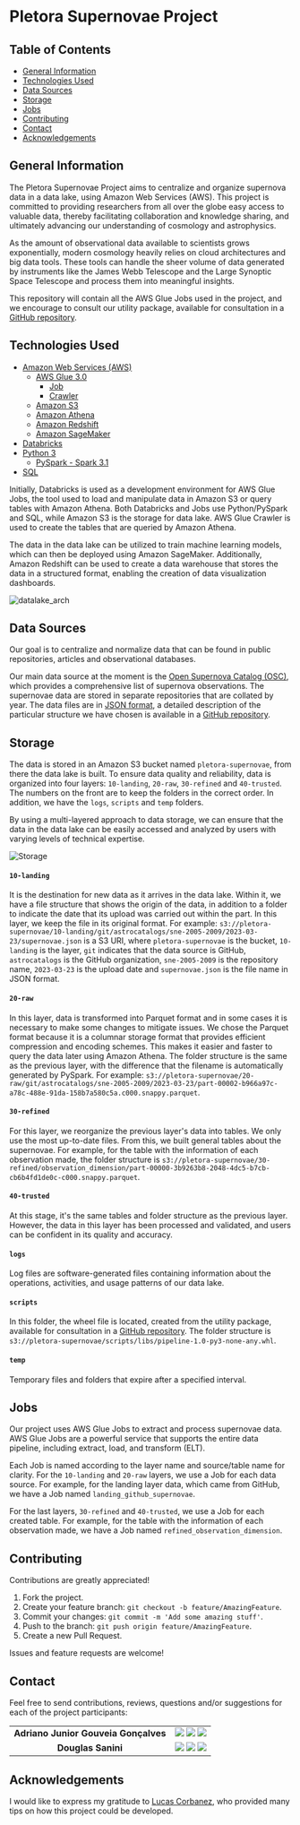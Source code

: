 # Pletora Supernovae Project

## Table of Contents

* [General Information](#general-information)
* [Technologies Used](#technologies-used)
* [Data Sources](#data-sources)
* [Storage](#storage)
* [Jobs](#jobs)
* [Contributing](#contributing)
* [Contact](#contact)
* [Acknowledgements](#acknowledgements)

## General Information

The Pletora Supernovae Project aims to centralize and organize supernova data in a data lake, using Amazon Web Services (AWS). This project is committed to providing researchers from all over the globe easy access to valuable data, thereby facilitating collaboration and knowledge sharing, and ultimately advancing our understanding of cosmology and astrophysics.

As the amount of observational data available to scientists grows exponentially, modern cosmology heavily relies on cloud architectures and big data tools. These tools can handle the sheer volume of data generated by instruments like the James Webb Telescope and the Large Synoptic Space Telescope and process them into meaningful insights.

This repository will contain all the AWS Glue Jobs used in the project, and we encourage to consult our utility package, available for consultation in a [GitHub repository](https://github.com/Pletora-Data-Solutions/Glue-DataLake-Utility-Package).

## Technologies Used

* [Amazon Web Services (AWS)](https://aws.amazon.com/)
  * [AWS Glue 3.0](https://aws.amazon.com/glue/) 
    * [Job](https://docs.aws.amazon.com/glue/latest/dg/add-job.html)
    * [Crawler](https://docs.aws.amazon.com/glue/latest/dg/add-crawler.html)
  * [Amazon S3](https://aws.amazon.com/pt/s3/) 
  * [Amazon Athena](https://aws.amazon.com/athena/) 
  * [Amazon Redshift](https://aws.amazon.com/redshift/) 
  * [Amazon SageMaker](https://aws.amazon.com/sagemaker/) 
* [Databricks](https://www.databricks.com/) 
* [Python 3](https://www.python.org/) 
    * [PySpark - Spark 3.1](https://spark.apache.org/docs/latest/api/python/)
* [SQL](https://pt.wikipedia.org/wiki/SQL) 

Initially, Databricks is used as a development environment for AWS Glue Jobs, the tool used to load and manipulate data in Amazon S3 or query tables with Amazon Athena. Both Databricks and Jobs use Python/PySpark and SQL, while Amazon S3 is the storage for data lake. AWS Glue Crawler is used to create the tables that are queried by Amazon Athena.

The data in the data lake can be utilized to train machine learning models, which can then be deployed using Amazon SageMaker. Additionally, Amazon Redshift can be used to create a data warehouse that stores the data in a structured format, enabling the creation of data visualization dashboards.

![datalake_arch](Images/datalake_arch.png)

## Data Sources

Our goal is to centralize and normalize data that can be found in public repositories, articles and observational databases.

Our main data source at the moment is the [Open Supernova Catalog (OSC)](https://github.com/astrocatalogs/supernovae), which provides a comprehensive list of supernova observations. The supernovae data are stored in separate repositories that are collated by year. The data files are in [JSON format](https://www.json.org/json-en.html), a detailed description of the particular structure we have chosen is available in a [GitHub repository](https://github.com/astrocatalogs/schema).

## Storage 

The data is stored in an Amazon S3 bucket named `pletora-supernovae`, from there the data lake is built. To ensure data quality and reliability, data is organized into four layers: `10-landing`, `20-raw`, `30-refined` and `40-trusted`. The numbers on the front are to keep the folders in the correct order. In addition, we have the `logs`, `scripts` and `temp` folders.

By using a multi-layered approach to data storage, we can ensure that the data in the data lake can be easily accessed and analyzed by users with varying levels of technical expertise.

![Storage](Images/Storage.png)

#### `10-landing`

It is the destination for new data as it arrives in the data lake. Within it, we have a file structure that shows the origin of the data, in addition to a folder to indicate the date that its upload was carried out within the part. In this layer, we keep the file in its original format. For example: `s3://pletora-supernovae/10-landing/git/astrocatalogs/sne-2005-2009/2023-03-23/supernovae.json` is a S3 URI, where `pletora-supernovae` is the bucket, `10-landing` is the layer, `git` indicates that the data source is GitHub, `astrocatalogs` is the GitHub organization, `sne-2005-2009` is the repository name, `2023-03-23` is the upload date and `supernovae.json` is the file name in JSON format.

#### `20-raw`

In this layer, data is transformed into Parquet format and in some cases it is necessary to make some changes to mitigate issues. We chose the Parquet format because it is a columnar storage format that provides efficient compression and encoding schemes. This makes it easier and faster to query the data later using Amazon Athena. The folder structure is the same as the previous layer, with the difference that the filename is automatically generated by PySpark. For example: `s3://pletora-supernovae/20-raw/git/astrocatalogs/sne-2005-2009/2023-03-23/part-00002-b966a97c-a78c-488e-91da-158b7a580c5a.c000.snappy.parquet`.

#### `30-refined`

For this layer, we reorganize the previous layer's data into tables. We only use the most up-to-date files. From this, we built general tables about the supernovae. For example, for the table with the information of each observation made, the folder structure is `s3://pletora-supernovae/30-refined/observation_dimension/part-00000-3b9263b8-2048-4dc5-b7cb-cb6b4fd1de0c-c000.snappy.parquet`.

#### `40-trusted`

At this stage, it's the same tables and folder structure as the previous layer. However, the data in this layer has been processed and validated, and users can be confident in its quality and accuracy.

#### `logs`

Log files are software-generated files containing information about the operations, activities, and usage patterns of our data lake.

#### `scripts`

In this folder, the wheel file is located, created from the utility package, available for consultation in a [GitHub repository](https://github.com/Pletora-Data-Solutions/Glue-DataLake-Utility-Package). The folder structure is `s3://pletora-supernovae/scripts/libs/pipeline-1.0-py3-none-any.whl`.

#### `temp`

Temporary files and folders that expire after a specified interval.

## Jobs

Our project uses AWS Glue Jobs to extract and process supernovae data. AWS Glue Jobs are a powerful service that supports the entire data pipeline, including extract, load, and transform (ELT). 

Each Job is named according to the layer name and source/table name for clarity. For the `10-landing` and `20-raw` layers, we use a Job for each data source. For example, for the landing layer data, which came from GitHub, we have a Job named `landing_github_supernovae`.

For the last layers, `30-refined` and `40-trusted`, we use a Job for each created table. For example, for the table with the information of each observation made, we have a Job named `refined_observation_dimension`.

## Contributing 

Contributions are greatly appreciated!

1. Fork the project.
2. Create your feature branch: `git checkout -b feature/AmazingFeature`.
3. Commit your changes: `git commit -m 'Add some amazing stuff'`.
4. Push to the branch: `git push origin feature/AmazingFeature`.
5. Create a new Pull Request.

Issues and feature requests are welcome!

## Contact

Feel free to send contributions, reviews, questions and/or suggestions for each of the project participants:

<div  align="center"> 
<table>
  <tr>
    <td align="center"> <b> Adriano Junior Gouveia Gonçalves </b> </td>
    <td>
      <a href="https://github.com/DrAdriano" target="_blank"><img src="https://img.shields.io/badge/GitHub-100000?style=for-the-badge&logo=github&logoColor=white" target="_blank"></a> 
      <a href="https://www.linkedin.com/in/sradriano/" target="_blank"><img src="https://img.shields.io/badge/-LinkedIn-%230077B5?style=for-the-badge&logo=linkedin&logoColor=white" target="_blank"></a> 
      <a href = "mailto:sradriano@uel.br"><img src="https://img.shields.io/badge/Gmail-D14836?style=for-the-badge&logo=gmail&logoColor=white" target="_blank"></a>
    </td>
  </tr>
  <tr>
    <td align="center"> <b> Douglas Sanini </b> </td>
    <td>
      <a href="https://github.com/douglas-sanini" target="_blank"><img src="https://img.shields.io/badge/GitHub-100000?style=for-the-badge&logo=github&logoColor=white" target="_blank"></a> 
      <a href="https://www.linkedin.com/in/douglas-sanini/" target="_blank"><img src="https://img.shields.io/badge/-LinkedIn-%230077B5?style=for-the-badge&logo=linkedin&logoColor=white" target="_blank"></a> 
      <a href = "mailto:sanini.douglas@gmail.com"><img src="https://img.shields.io/badge/Gmail-D14836?style=for-the-badge&logo=gmail&logoColor=white" target="_blank"></a>
    </td>
  </tr>
</table>
</div>

## Acknowledgements

I would like to express my gratitude to [Lucas Corbanez](https://github.com/Corbanez97), who provided many tips on how this project could be developed.
